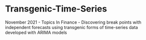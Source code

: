 # Transgenic-Time-Series
November 2021 - Topics In Finance - Discovering break points with independent forecasts using transgenic forms of time-series data developed with ARIMA models
